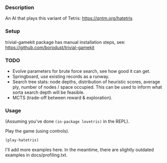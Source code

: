 ### Description
An AI that plays this variant of Tetris: <https://qntm.org/hatetris>

### Setup
trivial-gamekit package has manual installation steps, see: https://github.com/borodust/trivial-gamekit

### TODO
* Evolve parameters for brute force search, see how good it can get.
* Springboard, use existing records as a runway.
* Search tree stats: node depths, distribution of heuristic scores, average ply, number of nodes / space occupied. This can be used to inform what sorta search depth will be feasible.
* MCTS (trade-off between reward & exploration).

### Usage
(Assuming you've done `(in-package lovetris)` in the REPL).

Play the game (using controls).

```lisp
(play-hatetris)
```

I'll add more examples here. In the meantime, there are slightly outdated examples in docs/profiling.txt.
